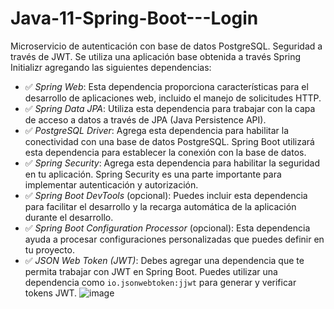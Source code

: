 # Java-11-Spring-Boot---Login
Microservicio de autenticación con base de datos PostgreSQL. Seguridad a través de JWT.
Se utiliza una aplicación base obtenida a través Spring Initializr agregando las siguientes dependencias:
* ✅ *Spring Web*: Esta dependencia proporciona características para el desarrollo de aplicaciones web, incluido el manejo de solicitudes HTTP.
* ✅ *Spring Data JPA*: Utiliza esta dependencia para trabajar con la capa de acceso a datos a través de JPA (Java Persistence API). 
* ✅ *PostgreSQL Driver*: Agrega esta dependencia para habilitar la conectividad con una base de datos PostgreSQL. Spring Boot utilizará esta dependencia para establecer la conexión con la base de datos.
* ✅ *Spring Security*: Agrega esta dependencia para habilitar la seguridad en tu aplicación. Spring Security es una parte importante para implementar autenticación y autorización.
* ✅ *Spring Boot DevTools* (opcional): Puedes incluir esta dependencia para facilitar el desarrollo y la recarga automática de la aplicación durante el desarrollo.
* ✅ *Spring Boot Configuration Processor* (opcional): Esta dependencia ayuda a procesar configuraciones personalizadas que puedes definir en tu proyecto.
* ✅ *JSON Web Token (JWT)*: Debes agregar una dependencia que te permita trabajar con JWT en Spring Boot. Puedes utilizar una dependencia como `io.jsonwebtoken:jjwt` para generar y verificar tokens JWT.
  ![image](https://github.com/hamv15/Java-11-Spring-Boot---Login/assets/47130351/b5dba8ea-acea-47be-a4bf-f5c82d552027)


  

